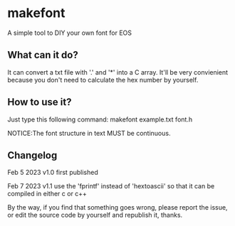 # makefont
A simple tool to DIY your own font for EOS

## What can it do?
It can convert a txt file with '.' and '*' into a C array. It'll be very convienient because you don't need to calculate the hex number by yourself.

## How to use it?
Just type this following command:
makefont example.txt font.h

NOTICE:The font structure in text MUST be continuous.

## Changelog
Feb 5 2023 v1.0 first published

Feb 7 2023 v1.1 use the 'fprintf' instead of 'hextoascii' so that it can be compiled in either c or c++



By the way, if you find that something goes wrong, please report the issue, or edit the source code by yourself and republish it, thanks.
